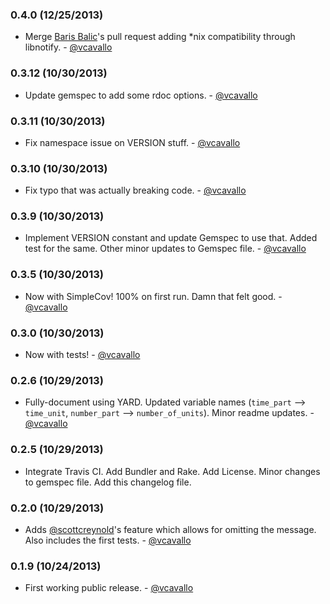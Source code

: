 ### 0.4.0 (12/25/2013)

- Merge [Baris Balic](https://github.com/barisbalic)'s pull request adding *nix compatibility through libnotify. - [@vcavallo](http://github.com/vcavallo)

### 0.3.12 (10/30/2013)

- Update gemspec to add some rdoc options. - [@vcavallo](http://github.com/vcavallo)

### 0.3.11 (10/30/2013)

- Fix namespace issue on VERSION stuff. - [@vcavallo](http://github.com/vcavallo)

### 0.3.10 (10/30/2013)

- Fix typo that was actually breaking code. - [@vcavallo](http://github.com/vcavallo)

### 0.3.9 (10/30/2013)

- Implement VERSION constant and update Gemspec to use that. Added test for the same. Other minor updates to Gemspec file. - [@vcavallo](http://github.com/vcavallo)

### 0.3.5 (10/30/2013)

- Now with SimpleCov! 100% on first run. Damn that felt good. - [@vcavallo](http://github.com/vcavallo)

### 0.3.0 (10/30/2013)

- Now with tests! - [@vcavallo](http://github.com/vcavallo)

### 0.2.6 (10/29/2013)

- Fully-document using YARD. Updated variable names (`time_part` --> `time_unit`, `number_part` --> `number_of_units`). Minor readme updates. - [@vcavallo](http://github.com/vcavallo)

### 0.2.5 (10/29/2013)
 
* Integrate Travis CI. Add Bundler and Rake. Add License. Minor changes to gemspec file. Add this changelog file.

### 0.2.0 (10/29/2013)

- Adds [@scottcreynold](https://github.com/scottcreynolds)'s feature which allows for omitting the message. Also includes the first tests. - [@vcavallo](http://github.com/vcavallo)

### 0.1.9 (10/24/2013)

- First working public release. - [@vcavallo](http://github.com/vcavallo)
